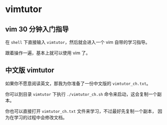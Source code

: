 # vimtutor

## vim 30 分钟入门指导

在 `shell` 下直接输入 `vimtutor`，然后就会进入一个 vim 自带的学习指导。

跟着操作一遍，基本上就可以使用 vim 了。

## 中文版 vimtutor

如果你不愿意阅读英文，那我为你准备了一份中文版的 `vimtutor_ch.txt`。

你可以到目录 `vimtutor` 下执行 `./vimtutor_ch.sh` 命令来启动，这会复制一个副本。

你也可以直接打开 `vimtutor_ch.txt` 文件来学习，不过最好先复制一个副本，
因为在学习的过程中会修改文档。

